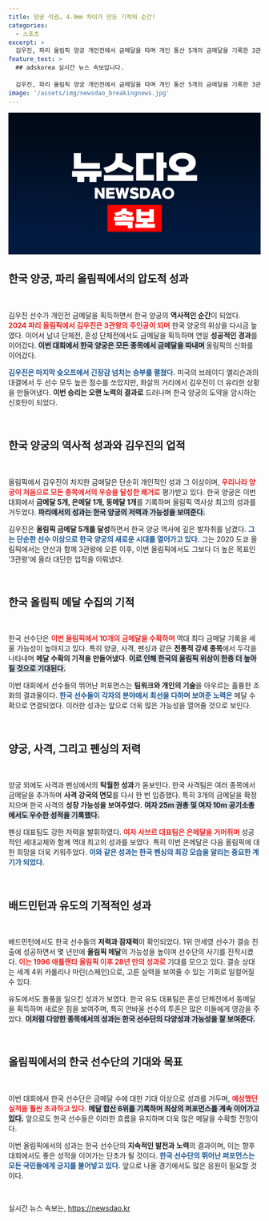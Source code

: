 ```yaml
---
title: 양궁 석권… 4.9㎜ 차이가 만든 기적의 순간!
categories:
  - 스포츠
excerpt: >
  김우진, 파리 올림픽 양궁 개인전에서 금메달을 따며 개인 통산 5개의 금메달을 기록한 3관왕 선수로 등극! 한국 양궁은 모든 종목에서 금메달을 휩쓸며 역대 최고의 성적을 자랑했다. 클릭해서 그 경이로운 순간을 확인해보세요!
feature_text: >
  ## adskorea 실시간 뉴스 속보입니다.

  김우진, 파리 올림픽 양궁 개인전에서 금메달을 따며 개인 통산 5개의 금메달을 기록한 3관왕 선수로 등극! 한국 양궁은 모든 종목에서 금메달을 휩쓸며 역대 최고의 성적을 자랑했다. 클릭해서 그 경이로운 순간을 확인해보세요!
image: '/assets/img/newsdao_breakingnews.jpg'
---
```


<p><img src="/assets/img/newsdao_breakingnews.jpg" alt="adskorea 속보" /></p>

<h2 data-ke-size="size26">한국 양궁, 파리 올림픽에서의 압도적 성과</h2>

<p data-ke-size="size16">&nbsp;</p>

<p>김우진 선수가 개인전 금메달을 획득하면서 한국 양궁의 <strong>역사적인 순간</strong>이 되었다. <b><span style="color: #ee2323;">2024 파리 올림픽에서 김우진은 3관왕의 주인공이 되며</span></b> 한국 양궁의 위상을 다시금 높였다. 이어서 남녀 단체전, 혼성 단체전에서도 금메달을 획득하며 연일 <strong>성공적인 경과</strong>를 이어갔다. <b><span style="background-color: #21538527;">이번 대회에서 한국 양궁은 모든 종목에서 금메달을 따내며 </span></b> 올림픽의 신화를 이어갔다.</p>

<p><b><span style="color: #1a5490;">김우진은 마지막 슛오프에서 긴장감 넘치는 승부를 펼쳤다.</span></b> 미국의 브레이디 엘리슨과의 대결에서 두 선수 모두 높은 점수를 쏘았지만, 화살의 거리에서 김우진이 더 유리한 상황을 만들어냈다. <b>이번 승리는 오랜 노력의 결과로</b> 드러나며 한국 양궁의 도약을 암시하는 신호탄이 되었다.</p>

<p data-ke-size="size16">&nbsp;</p>

<h2 data-ke-size="size26">한국 양궁의 역사적 성과와 김우진의 업적</h2>

<p data-ke-size="size16">&nbsp;</p>

<p>올림픽에서 김우진이 차지한 금매달은 단순히 개인적인 성과 그 이상이며, <b><span style="color: #ee2323;">우리나라 양궁이 처음으로 모든 종목에서의 우승을 달성한 쾌거로</span></b> 평가받고 있다. 한국 양궁은 이번 대회에서 <strong>금메달 5개, 은메달 1개, 동메달 1개</strong>를 기록하며 올림픽 역사상 최고의 성과를 거두었다. <b><span style="background-color: #21538527;">파리에서의 성과는 한국 양궁의 저력과 가능성을 보여준다.</span></b></p>

<p>김우진은 <strong>올림픽 금메달 5개를 달성</strong>하면서 한국 양궁 역사에 깊은 발자취를 남겼다. <b><span style="color: #1a5490;">그는 단순한 선수 이상으로 한국 양궁의 새로운 시대를 열어가고 있다.</span></b> 그는 2020 도쿄 올림픽에서는 안산과 함께 3관왕에 오른 이후, 이번 올림픽에서도 그보다 더 높은 목표인 '3관왕'에 올라 대단한 업적을 이뤄냈다.</p>

<p data-ke-size="size16">&nbsp;</p>

<h2 data-ke-size="size26">한국 올림픽 메달 수집의 기적</h2>

<p data-ke-size="size16">&nbsp;</p>

<p>한국 선수단은 <b><span style="color: #ee2323;">이번 올림픽에서 10개의 금메달을 수확하며 </span></b> 역대 최다 금메달 기록을 세울 가능성이 높아지고 있다. 특히 양궁, 사격, 펜싱과 같은 <strong>전통적 강세 종목</strong>에서 두각을 나타내며 <strong>메달 수확의 기적을 만들어냈다</strong>. <b><span style="background-color: #21538527;">이로 인해 한국의 올림픽 위상이 한층 더 높아질 것으로 기대된다.</span></b></p>

<p>이번 대회에서 선수들의 뛰어난 퍼포먼스는 <strong>팀워크와 개인의 기술</strong>을 아우르는 훌륭한 조화의 결과물이다. <b><span style="color: #1a5490;">한국 선수들이 각자의 분야에서 최선을 다하며 보여준 노력은</span></b> 메달 수확으로 연결되었다. 이러한 성과는 앞으로 더욱 많은 가능성을 열어줄 것으로 보인다.</p>

<p data-ke-size="size16">&nbsp;</p>

<h2 data-ke-size="size26">양궁, 사격, 그리고 펜싱의 저력</h2>

<p data-ke-size="size16">&nbsp;</p>

<p>양궁 외에도 사격과 펜싱에서의 <strong>탁월한 성과</strong>가 돋보인다. 한국 사격팀은 여러 종목에서 금메달을 추가하며 <strong>사격 강국의 면모</strong>를 다시 한 번 입증했다. 특히 3개의 금메달을 확정 지으며 한국 사격의 <strong>성장 가능성을 보여주었다.</strong> <b><span style="background-color: #21538527;">여자 25m 권총 및 여자 10m 공기소총에서도 우수한 성적을 기록했다.</span></b></p>

<p>펜싱 대표팀도 강한 저력을 발휘하였다. <b><span style="color: #ee2323;">여자 사브르 대표팀은 은메달을 거머쥐며</span></b> 성공적인 세대교체와 함께 역대 최고의 성과를 보였다. 특히 이번 은메달은 다음 올림픽에 대한 희망을 더욱 키워주었다. <b><span style="color: #1a5490;">이와 같은 성과는 한국 펜싱의 최강 모습을 알리는 중요한 계기가 되었다.</span></b></p>

<p data-ke-size="size16">&nbsp;</p>

<h2 data-ke-size="size26">배드민턴과 유도의 기적적인 성과</h2>

<p data-ke-size="size16">&nbsp;</p>

<p>배드민턴에서도 한국 선수들의 <strong>저력과 잠재력</strong>이 확인되었다. 1위 안세영 선수가 결승 진출에 성공하면서 몇 년만에 <strong>올림픽 메달</strong>의 가능성을 높이며 선수단의 사기를 진작시켰다. <b><span style="color: #ee2323;">이는 1996 애틀랜타 올림픽 이후 28년 만의 성과로</span></b> 기대를 모으고 있다. 결승 상대는 세계 4위 카롤리나 마린(스페인)으로, 고른 실력을 보여줄 수 있는 기회로 일컬어질 수 있다.</p>

<p>유도에서도 돌풍을 일으킨 성과가 보였다. 한국 유도 대표팀은 혼성 단체전에서 동메달을 획득하며 새로운 힘을 보여주며, 특히 안바울 선수의 투혼은 많은 이들에게 영감을 주었다. <b><span style="background-color: #21538527;">이처럼 다양한 종목에서의 성과는 한국 선수단의 <strong>다양성과 가능성</strong>을 잘 보여준다.</span></b></p>

<p data-ke-size="size16">&nbsp;</p>

<h2 data-ke-size="size26">올림픽에서의 한국 선수단의 기대와 목표</h2>

<p data-ke-size="size16">&nbsp;</p>

<p>이번 대회에서 한국 선수단은 금메달 수에 대한 기대 이상으로 성과를 거두며, <b><span style="color: #ee2323;">예상했던 실적을 훨씬 초과하고 있다.</span></b> <b><span style="background-color: #21538527;">메달 합산 6위를 기록하며 최상의 퍼포먼스를 계속 이어가고 있다.</span></b> 앞으로도 한국 선수들은 이러한 흐름을 유지하며 더욱 많은 메달을 수확할 전망이다.</p>

<p>이번 올림픽에서의 성과는 한국 선수단의 <strong>지속적인 발전과 노력</strong>의 결과이며, 이는 향후 대회에서도 좋은 성적을 이어가는 단초가 될 것이다. <b><span style="color: #1a5490;">한국 선수단의 뛰어난 퍼포먼스는 모든 국민들에게 긍지를 불어넣고 있다.</span></b> 앞으로 나올 경기에서도 많은 응원이 필요할 것이다.</p>

<p data-ke-size="size16">&nbsp;</p>
실시간 뉴스 속보는, <a href="https://newsdao.kr" rel="dofollow">https://newsdao.kr</a>


